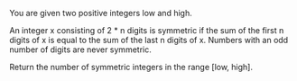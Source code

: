 You are given two positive integers low and high.

An integer x consisting of 2 * n digits is symmetric if the sum of the first n digits of x is equal to the sum of the last n digits of x. Numbers with an odd number of digits are never symmetric.

Return the number of symmetric integers in the range [low, high].